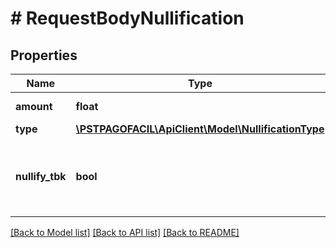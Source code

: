 # # RequestBodyNullification

## Properties

Name | Type | Description | Notes
------------ | ------------- | ------------- | -------------
**amount** | **float** | Monto de la transacción | 
**type** | [**\PSTPAGOFACIL\ApiClient\Model\NullificationType**](NullificationType.md) |  | 
**nullify_tbk** | **bool** | Identifica si se desea anular la trasacción en transbank | [optional] 

[[Back to Model list]](../../README.md#documentation-for-models) [[Back to API list]](../../README.md#documentation-for-api-endpoints) [[Back to README]](../../README.md)



